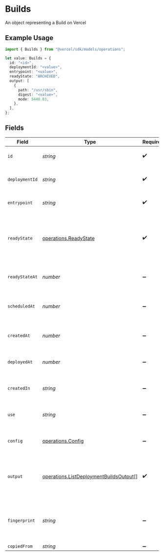 # Builds

An object representing a Build on Vercel

## Example Usage

```typescript
import { Builds } from "@vercel/sdk/models/operations";

let value: Builds = {
  id: "<id>",
  deploymentId: "<value>",
  entrypoint: "<value>",
  readyState: "ARCHIVED",
  output: [
    {
      path: "/usr/sbin",
      digest: "<value>",
      mode: 5448.83,
    },
  ],
};
```

## Fields

| Field                                                                                                     | Type                                                                                                      | Required                                                                                                  | Description                                                                                               |
| --------------------------------------------------------------------------------------------------------- | --------------------------------------------------------------------------------------------------------- | --------------------------------------------------------------------------------------------------------- | --------------------------------------------------------------------------------------------------------- |
| `id`                                                                                                      | *string*                                                                                                  | :heavy_check_mark:                                                                                        | The unique identifier of the Build                                                                        |
| `deploymentId`                                                                                            | *string*                                                                                                  | :heavy_check_mark:                                                                                        | The unique identifier of the deployment                                                                   |
| `entrypoint`                                                                                              | *string*                                                                                                  | :heavy_check_mark:                                                                                        | The entrypoint of the deployment                                                                          |
| `readyState`                                                                                              | [operations.ReadyState](../../models/operations/readystate.md)                                            | :heavy_check_mark:                                                                                        | The state of the deployment depending on the process of deploying, or if it is ready or in an error state |
| `readyStateAt`                                                                                            | *number*                                                                                                  | :heavy_minus_sign:                                                                                        | The time at which the Build state was last modified                                                       |
| `scheduledAt`                                                                                             | *number*                                                                                                  | :heavy_minus_sign:                                                                                        | The time at which the Build was scheduled to be built                                                     |
| `createdAt`                                                                                               | *number*                                                                                                  | :heavy_minus_sign:                                                                                        | The time at which the Build was created                                                                   |
| `deployedAt`                                                                                              | *number*                                                                                                  | :heavy_minus_sign:                                                                                        | The time at which the Build was deployed                                                                  |
| `createdIn`                                                                                               | *string*                                                                                                  | :heavy_minus_sign:                                                                                        | The region where the Build was first created                                                              |
| `use`                                                                                                     | *string*                                                                                                  | :heavy_minus_sign:                                                                                        | The Runtime the Build used to generate the output                                                         |
| `config`                                                                                                  | [operations.Config](../../models/operations/config.md)                                                    | :heavy_minus_sign:                                                                                        | An object that contains the Build's configuration                                                         |
| `output`                                                                                                  | [operations.ListDeploymentBuildsOutput](../../models/operations/listdeploymentbuildsoutput.md)[]          | :heavy_check_mark:                                                                                        | A list of outputs for the Build that can be either Serverless Functions or static files                   |
| `fingerprint`                                                                                             | *string*                                                                                                  | :heavy_minus_sign:                                                                                        | If the Build uses the `@vercel/static` Runtime, it contains a hashed string of all outputs                |
| `copiedFrom`                                                                                              | *string*                                                                                                  | :heavy_minus_sign:                                                                                        | N/A                                                                                                       |